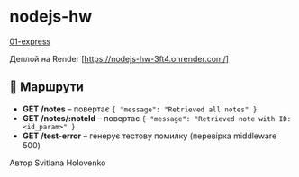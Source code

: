 # nodejs-hw

[01-express](https://github.com/Suzy-Lana777/nodejs-hw/tree/01-express)

Деплой на Render
[https://nodejs-hw-3ft4.onrender.com/]

## 📝 Маршрути

- **GET /notes** – повертає `{ "message": "Retrieved all notes" }`
- **GET /notes/:noteId** – повертає `{ "message": "Retrieved note with ID: <id_param>" }`
- **GET /test-error** – генерує тестову помилку (перевірка middleware 500)

Автор
Svitlana Holovenko
